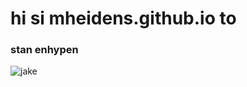 # hi si mheidens.github.io to
### stan enhypen
![jake](https://encrypted-tbn0.gstatic.com/images?q=tbn:ANd9GcSkQX_LZ497zqO4vybt_4W9f2Qoy6Jli8pIwA&usqp=CAU)
